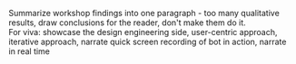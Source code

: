 Summarize workshop findings into one paragraph - too many qualitative results, draw conclusions for the reader, don't make them do it.     
For viva: showcase the design engineering side, user-centric approach, iterative approach, narrate quick screen recording of bot in action, narrate in real time
